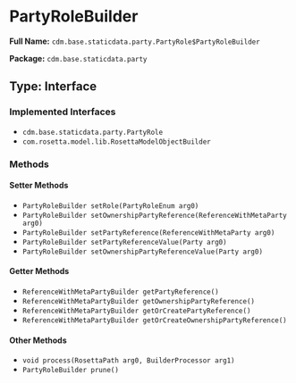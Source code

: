 # PartyRoleBuilder

**Full Name:** `cdm.base.staticdata.party.PartyRole$PartyRoleBuilder`

**Package:** `cdm.base.staticdata.party`

## Type: Interface

### Implemented Interfaces

- `cdm.base.staticdata.party.PartyRole`
- `com.rosetta.model.lib.RosettaModelObjectBuilder`

### Methods

#### Setter Methods

- `PartyRoleBuilder setRole(PartyRoleEnum arg0)`
- `PartyRoleBuilder setOwnershipPartyReference(ReferenceWithMetaParty arg0)`
- `PartyRoleBuilder setPartyReference(ReferenceWithMetaParty arg0)`
- `PartyRoleBuilder setPartyReferenceValue(Party arg0)`
- `PartyRoleBuilder setOwnershipPartyReferenceValue(Party arg0)`

#### Getter Methods

- `ReferenceWithMetaPartyBuilder getPartyReference()`
- `ReferenceWithMetaPartyBuilder getOwnershipPartyReference()`
- `ReferenceWithMetaPartyBuilder getOrCreatePartyReference()`
- `ReferenceWithMetaPartyBuilder getOrCreateOwnershipPartyReference()`

#### Other Methods

- `void process(RosettaPath arg0, BuilderProcessor arg1)`
- `PartyRoleBuilder prune()`

